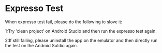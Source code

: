 # Expresso Test

When expresso test fail, please do the following to slove it:

1:Try 'clean project' on Android Studio and then run the expresso test again.

2:If still failing, please uninstall the app on the emulator and then directly run the test on the Android Sutdio again.
    
